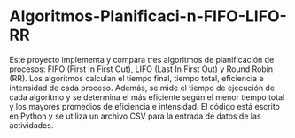# Algoritmos-Planificaci-n-FIFO-LIFO-RR
Este proyecto implementa y compara tres algoritmos de planificación de procesos: FIFO (First In First Out), LIFO (Last In First Out) y Round Robin (RR). Los algoritmos calculan el tiempo final, tiempo total, eficiencia e intensidad de cada proceso. Además, se mide el tiempo de ejecución de cada algoritmo y se determina el más eficiente según el menor tiempo total y los mayores promedios de eficiencia e intensidad. El código está escrito en Python y se utiliza un archivo CSV para la entrada de datos de las actividades.
